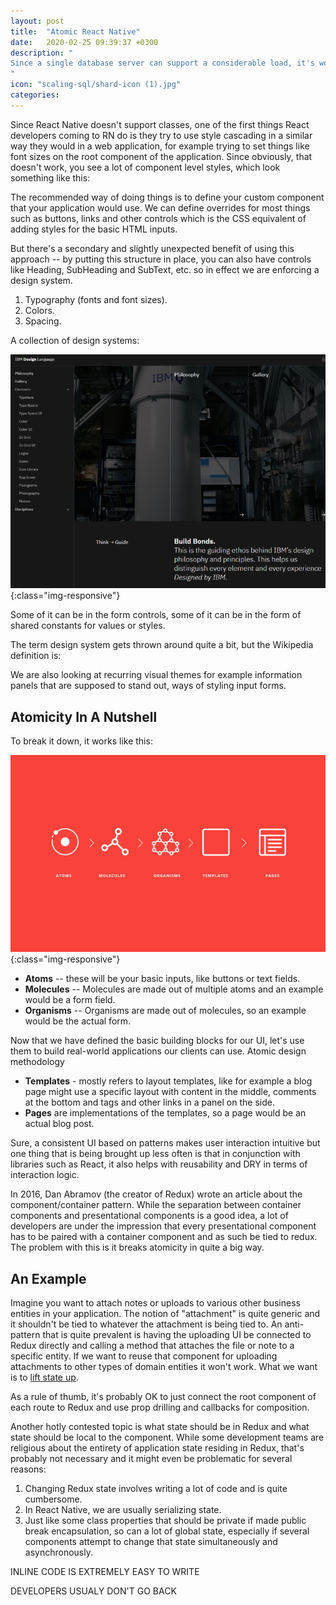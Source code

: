 ```yaml
---
layout: post
title:  "Atomic React Native"
date:   2020-02-25 09:39:37 +0300
description: "
Since a single database server can support a considerable load, it's worth starting off by saying that needing to scale out your database server means your business is doing several things right, so this is a good problem to have. While getting a machine with more processor cores, memory and disk space can alleviate your problems in the short term, at some point needing to distribute your database across multiple machines becomes unavoidable.
"
icon: "scaling-sql/shard-icon (1).jpg"
categories:
---
```

Since React Native doesn't support classes, one of the first things React developers coming to RN do is they try to use style cascading in a similar way they would in a web application, for example trying to set things like font sizes on the root component of the application. Since obviously, that doesn't work,  you see a lot of component level styles, which look something like this:

The recommended way of doing things is to define your custom component that your application would use. We can define overrides for most things such as buttons, links and other controls which is the CSS equivalent of adding styles for the basic HTML inputs. 

But there's a secondary and slightly unexpected benefit of using this approach -- by putting this structure in place, you can also have controls like Heading, SubHeading and SubText, etc. so in effect we are enforcing a design system.

1. Typography (fonts and font sizes).
2. Colors.
3. Spacing.

A collection of design systems:

![diagram1](/images/atomic/ibm.png){:class="img-responsive"}

Some of it can be in the form controls, some of it can be in the form of shared constants for values or styles.

The term design system gets thrown around quite a bit, but the Wikipedia definition is:

We are also looking at recurring visual themes for example information panels that are supposed to stand out, ways of styling input forms.

## Atomicity In A Nutshell
To break it down, it works like this:

![diagram1](/images/atomic/atomic-design.jpg){:class="img-responsive"}

* **Atoms** -- these will be your basic inputs, like buttons or text fields.
* **Molecules** -- Molecules are made out of multiple atoms and an example would be a form field.
* **Organisms** -- Organisms are made out of molecules, so an example would be the actual form.

Now that we have defined the basic building blocks for our UI, let's use them to build real-world applications our clients can use. Atomic design methodology 

* **Templates** - mostly refers to layout templates, like for example a blog page might use a specific layout with content in the middle, comments at the bottom and tags and other links in a panel on the side.
* **Pages** are implementations of the templates, so a page would be an actual blog post.

Sure, a consistent UI based on patterns makes user interaction intuitive but one thing that is being brought up less often is that in conjunction with libraries such as React, it also helps with reusability and DRY in terms of interaction logic. 

In 2016, Dan Abramov (the creator of Redux) wrote an article about the component/container pattern. While the separation between container components and presentational components is a good idea, a lot of developers are under the impression that every presentational component has to be paired with a container component and as such be tied to redux. The problem with this is it breaks atomicity in quite a big way. 

## An Example
Imagine you want to attach notes or uploads to various other business entities in your application. The notion of "attachment" is quite generic and it shouldn't be tied to whatever the attachment is being tied to. An anti-pattern that is quite prevalent is having the uploading UI be connected to Redux directly and calling a method that attaches the file or note to a specific entity. If we want to reuse that component for uploading attachments to other types of domain entities it won't work. What we want is to [lift state up](https://reactjs.org/docs/lifting-state-up.html).

As a rule of thumb, it's probably OK to just connect the root component of each route to Redux and use prop drilling and callbacks for composition.

Another hotly contested topic is what state should be in Redux and what state should be local to the component. While some development teams are religious about the entirety of application state residing in Redux, that's probably not necessary and it might even be problematic for several reasons:

1. Changing Redux state involves writing a lot of code and is quite cumbersome. 
2. In React Native, we are usually serializing state.
3. Just like some class properties that should be private if made public break encapsulation, so can a lot of global state, especially if several components attempt to change that state simultaneously and asynchronously.

INLINE CODE IS EXTREMELY EASY TO WRITE

DEVELOPERS USUALY DON'T GO BACK